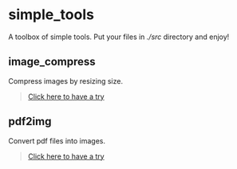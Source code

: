 # simple_tools
A toolbox of simple tools. Put your files in *./src* directory and enjoy!

## image_compress

Compress images by resizing size.

> [Click here to have a try](https://github.com/Heliovic/simple_tools/blob/master/image_compress.py) 

## pdf2img

Convert pdf files into images.

> [Click here to have a try](https://github.com/Heliovic/simple_tools/blob/master/pdf2img.py) 
